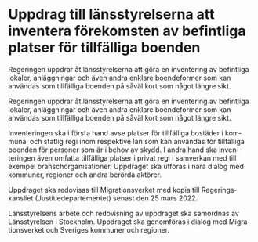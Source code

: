 # Uppdrag till länsstyrelserna att inventera förekomsten av befintliga platser för tillfälliga boenden

Regeringen uppdrar åt läns­styrel­serna att göra en inven­tering av befint­liga lokaler, anlägg­ningar och även andra enklare boende­former som kan användas som till­fälliga boenden på såväl kort som något längre sikt.

Regeringen uppdrar åt läns­styrel­serna att göra en inven­tering av befint­liga lokaler, anlägg­ningar och även andra enklare boende­former som kan användas som till­fälliga boenden på såväl kort som något längre sikt.

Inventeringen ska i första hand avse platser för till­fälliga bostäder i kom­munal och statlig regi inom respektive län som kan användas för till­fälliga boen­den för personer som är i behov av skydd. I andra hand ska inven­teringen även omfatta till­fälliga platser i privat regi i sam­verkan med till exempel bransch­organisa­tioner. Uppdraget ska utföras i nära dialog med kom­muner, regioner och andra berörda aktörer.

Uppdraget ska redo­visas till Migrations­verket med kopia till Regerings­kansliet (Justitie­departe­mentet) senast den 25 mars 2022.

Läns­styrelsens arbete och redo­visning av upp­draget ska sam­ordnas av Läns­styrelsen i Stock­holm. Uppdraget ska genom­föras i dialog med Migra­tions­verket och Sveriges kommuner och regioner.
